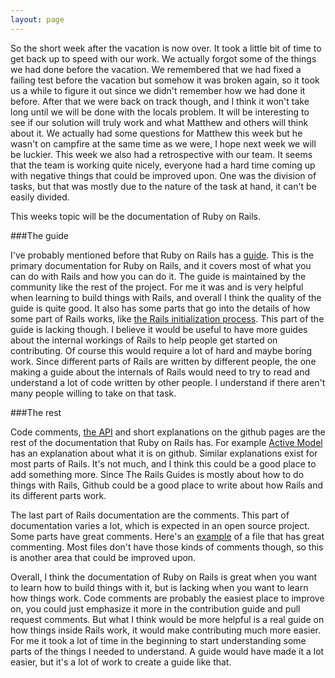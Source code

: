 ```yaml
---
layout: page
---
```


So the short week after the vacation is now over. It took a little bit of time to get back up to speed with our work. We actually forgot some of the things we had done before the vacation. We remembered that we had fixed a failing test before the vacation but somehow it was broken again, so it took us a while to figure it out since we didn't remember how we had done it before. After that we were back on track though, and I think it won't take long until we will be done with the locals problem. It will be interesting to see if our solution will truly work and what Matthew and others will think about it. We actually had some questions for Matthew this week but he wasn't on campfire at the same time as we were, I hope next week we will be luckier. This week we also had a retrospective with our team. It seems that the team is working quite nicely, everyone had a hard time coming up with negative things that could be improved upon. One was the division of tasks, but that was mostly due to the nature of the task at hand, it can't be easily divided.

This weeks topic will be the documentation of Ruby on Rails.

###The guide

I've probably mentioned before that Ruby on Rails has a [guide](http://guides.rubyonrails.org/). This is the primary documentation for Ruby on Rails, and it covers most of what you can do with Rails and how you can do it. The guide is maintained by the community like the rest of the project. For me it was and is very helpful when learning to build things with Rails, and overall I think the quality of the guide is quite good. It also has some parts that go into the details of how some part of Rails works, like [the Rails initialization process](http://guides.rubyonrails.org/initialization.html). This part of the guide is lacking though. I believe it would be useful to have more guides about the internal workings of Rails to help people get started on contributing. Of course this would require a lot of hard and maybe boring work. Since different parts of Rails are written by different people, the one making a guide about the internals of Rails would need to try to read and understand a lot of code written by other people. I understand if there aren't many people willing to take on that task.

###The rest

Code comments, [the API](http://api.rubyonrails.org/) and short explanations on the github pages are the rest of the documentation that Ruby on Rails has. For example [Active Model](https://github.com/rails/rails/tree/master/activemodel) has an explanation about what it is on github. Similar explanations exist for most parts of Rails. It's not much, and I think this could be a good place to add something more. Since The Rails Guides is mostly about how to do things with Rails, Github could be a good place to write about how Rails and its different parts work.

The last part of Rails documentation are the comments. This part of documentation varies a lot, which is expected in an open source project. Some parts have great comments. Here's an [example](https://github.com/rails/rails/blob/master/actionview/lib/action_view/template.rb) of a file that has great commenting. Most files don't have those kinds of comments though, so this is another area that could be improved upon.

Overall, I think the documentation of Ruby on Rails is great when you want to learn how to build things with it, but is lacking when you want to learn how things work. Code comments are probably the easiest place to improve on, you could just emphasize it more in the contribution guide and pull request comments. But what I think would be more helpful is a real guide on how things inside Rails work, it would make contributing much more easier. For me it took a lot of time in the beginning to start understanding some parts of the things I needed to understand. A guide would have made it a lot easier, but it's a lot of work to create a guide like that.
